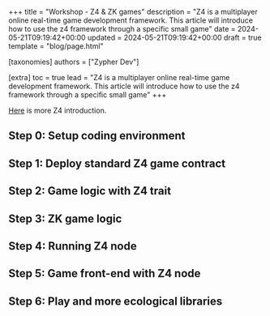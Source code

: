 +++
title = "Workshop - Z4 & ZK games"
description = "Z4 is a multiplayer online real-time game development framework. This article will introduce how to use the z4 framework through a specific small game"
date = 2024-05-21T09:19:42+00:00
updated = 2024-05-21T09:19:42+00:00
draft = true
template = "blog/page.html"

[taxonomies]
authors = ["Zypher Dev"]

[extra]
toc = true
lead = "Z4 is a multiplayer online real-time game development framework. This article will introduce how to use the z4 framework through a specific small game"
+++

[Here](../../zk/z4/overview) is more Z4 introduction.

## Step 0: Setup coding environment

## Step 1: Deploy standard Z4 game contract

## Step 2: Game logic with Z4 trait

## Step 3: ZK game logic

## Step 4: Running Z4 node

## Step 5: Game front-end with Z4 node

## Step 6: Play and more ecological libraries
